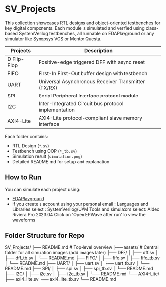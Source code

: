 # SV_Projects
This collection showcases RTL designs and object-oriented testbenches for key digital components. Each module is simulated and verified using class-based SystemVerilog testbenches, all runnable on EDAPlayground or any simulator like Synopsys VCS or Mentor Questa.

| Projects      | Description                                                |
|---------------|------------------------------------------------------------|
| D Flip-Flop   | Positive-edge triggered DFF with async reset               |
| FIFO          | First-In First-Out buffer design with testbench            |
| UART          | Universal Asynchronous Receiver Transmitter (TX/RX)        |
| SPI           | Serial Peripheral Interface protocol module                |
| I2C           | Inter-Integrated Circuit bus protocol implementation       |
| AXI4-Lite     | AXI4-Lite protocol-compliant slave memory interface        |

Each folder contains:
- RTL Design (`*.sv`)
- Testbench using OOP (`*_tb.sv`)
- Simulation result (`simulation.png`)
- Detailed README.md for setup and explanation

## How to Run

You can simulate each project using:
- [EDAPlayground](https://www.edaplayground.com/)
- If you create a account using your personal email :
  Languages and Libraries select : SystemVerilog/UVM
  Tools and simulators select: Aldec Riviera Pro 2023.04
  Click on 'Open EPWave after run' to view the waveforms

## Folder Structure for Repo
SV_Projects/
├── README.md                   # Top-level overview
├── assets/                     # Central folder for all simulation images (add images later)
├── DFF/
│   ├── dff.sv
│   ├── dff_tb.sv
│   └── README.md
├── FIFO/
│   ├── fifo.sv
│   ├── fifo_tb.sv
│   └── README.md
├── UART/
│   ├── uart.sv
│   ├── uart_tb.sv
│   └── README.md
├── SPI/
│   ├── spi.sv
│   ├── spi_tb.sv
│   └── README.md
├── I2C/
│   ├── i2c.sv
│   ├── i2c_tb.sv
│   └── README.md
└── AXI4-Lite/
    ├── axi4_lite.sv
    ├── axi4_lite_tb.sv
    └── README.md

